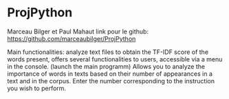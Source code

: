 # ProjPython
Marceau Bilger et Paul Mahaut
link pour le github: https://github.com/marceaubilger/ProjPython

Main functionalities:
analyze text files to obtain the TF-IDF score of the words present, offers several functionalities to users, accessible via a menu in the console. (launch the main programm)
Allows you to analyze the importance of words in texts based on their number of appearances in a text and in the corpus.
Enter the number corresponding to the instruction you wish to perform.